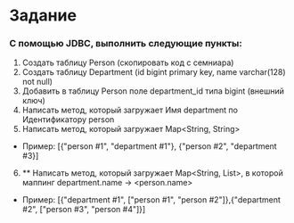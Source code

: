 # Задание

### С помощью JDBC, выполнить следующие пункты:
1. Создать таблицу Person (скопировать код с семниара)
2. Создать таблицу Department (id bigint primary key, name varchar(128) not null)
3. Добавить в таблицу Person поле department_id типа bigint (внешний ключ)
4. Написать метод, который загружает Имя department по Идентификатору person
5. Написать метод, который загружает Map<String, String>
* Пример: [{"person #1", "department #1"}, {"person #2", "department #3}]
6. ** Написать метод, который загружает Map<String, List<String>>, в которой маппинг department.name -> <person.name>
* Пример: [{"department #1", ["person #1", "person #2"]},{"department #2", ["person #3", "person #4"]}]
